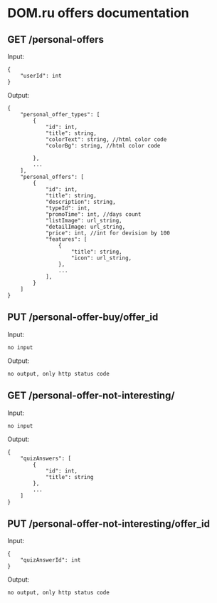 <h1>DOM.ru offers documentation</h1>

<h2> GET /personal-offers </h2>

Input:
```
{
    "userId": int
}
```

Output:
```
{
    "personal_offer_types": [
        {
            "id": int,
            "title": string,
            "colorText": string, //html color code
            "colorBg": string, //html color code

        },
        ...
    ],
    "personal_offers": [
        {
            "id": int,
            "title": string,
            "description": string,
            "typeId": int,
            "promoTime": int, //days count
            "listImage": url_string,
            "detailImage: url_string,
            "price": int, //int for devision by 100
            "features": [
                {
                    "title": string,
                    "icon": url_string,
                },
                ...
            ],
        }
    ]
}
```

<h2> PUT /personal-offer-buy/offer_id </h2>

Input:
```
no input
```

Output:

```
no output, only http status code
```

<h2> GET /personal-offer-not-interesting/ </h2>

Input:
```
no input
```

Output:

```
{
    "quizAnswers": [
        {   
            "id": int,
            "title": string
        },
        ...
    ]
}
```

<h2> PUT /personal-offer-not-interesting/offer_id </h2>

Input:
```
{
    "quizAnswerId": int
}
```

Output:

```
no output, only http status code
```